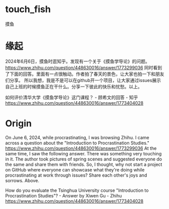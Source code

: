 # touch_fish
摸鱼

# 缘起
2024年6月6日，摸鱼时逛知乎。发现有一个关于《摸鱼学导论》的问题。https://www.zhihu.com/question/448630016/answer/1773299036  同时看到了下面的回答。里面有一点很触动。作者拍了春天的景色，让大家也拍一下和朋友们分享。
所以我想，我是不是可以在github开一个项目，让大家通过issues展示自己上班的时候摸鱼正在干什么。分享一下彼此的快乐和忧愁。以上。

如何评价清华大学《摸鱼学导论》这门课程？ - 顾希文的回答 - 知乎
https://www.zhihu.com/question/448630016/answer/1773404028


# Origin
On June 6, 2024, while procrastinating, I was browsing Zhihu. I came across a question about the "Introduction to Procrastination Studies." https://www.zhihu.com/question/448630016/answer/1773299036 At the same time, I saw the following answer. There was something very touching in it. The author took pictures of spring scenes and suggested everyone do the same and share them with friends.
So, I thought, why not start a project on GitHub where everyone can showcase what they're doing while procrastinating at work through issues? Share each other's joys and sorrows. Above.

How do you evaluate the Tsinghua University course "Introduction to Procrastination Studies"? - Answer by Xiwen Gu - Zhihu
https://www.zhihu.com/question/448630016/answer/1773404028
